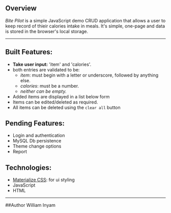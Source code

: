 ## Overview ###

*Bite Pilot* is a simple JavaScript demo CRUD application that allows a user to keep record of thieir calories intake in meals. It's simple, one-page and data is stored in the browser's local storage.

---


## Built Features:
- **Take user input:** 'item' and 'calories'.
- both entries are validated to be:
    - *item*: must begin with a letter or underscore, followed by anything else.
    - *calories*: must be a number.
    - *neither can be empty.*
- Added items are displayed in a list below form
- Items can be edited/deleted as required.
- All items can be deleted using the `clear all` button


## Pending Features:
- Login and authentication
- MySQL Db persistence
- Theme change options
- Report

## Technologies:
- [Materialize CSS](https://materializecss.com/): for ui styling
- JavaScript
- HTML

---
##Author
William Inyam